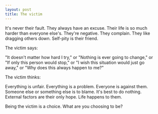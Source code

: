 ```yaml
---
layout: post
title: The victim
---
```


It's never their fault. They always have an excuse. Their life is so much harder than everyone else's. They're negative. They complain. They like dragging others down. Self-pity is their friend.

The victim says:

"It doesn't matter how hard I try," or "Nothing is ever going to change," or "If only this person would stop," or "I wish this situation would just go away," or "Why does this always happen to me?"

The victim thinks:

Everything is unfair. Everything is a problem. Everyone is against them. Someone else or something else is to blame. It's best to do nothing. External factors are their only hope. Life happens to them.

Being the victim is a choice. What are you choosing to be?
